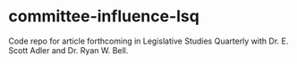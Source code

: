 # committee-influence-lsq
Code repo for article forthcoming in Legislative Studies Quarterly with Dr. E. Scott Adler and Dr. Ryan W. Bell.
